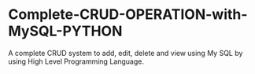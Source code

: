 # Complete-CRUD-OPERATION-with-MySQL-PYTHON
A complete CRUD system to add, edit, delete and view using My SQL by using High Level Programming Language.
